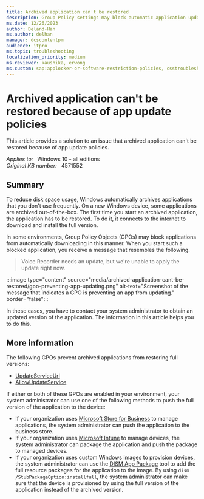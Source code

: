 ```yaml
---
title: Archived application can't be restored
description: Group Policy settings may block automatic application updates. Blocked on-demand applications must be updated by other means before they can be used.
ms.date: 12/26/2023
author: Deland-Han
ms.author: delhan
manager: dcscontentpm
audience: itpro
ms.topic: troubleshooting
localization_priority: medium
ms.reviewer: kaushika, erwong
ms.custom: sap:applocker-or-software-restriction-policies, csstroubleshoot
---
```

# Archived application can't be restored because of app update policies

This article provides a solution to an issue that archived application can't be restored because of app update policies.

_Applies to:_ &nbsp; Windows 10 - all editions  
_Original KB number:_ &nbsp; 4571552

## Summary

To reduce disk space usage, Windows automatically archives applications that you don't use frequently. On a new Windows device, some applications are archived out-of-the-box. The first time you start an archived application, the application has to be restored. To do it, it connects to the internet to download and install the full version.

In some environments, Group Policy Objects (GPOs) may block applications from automatically downloading in this manner. When you start such a blocked application, you receive a message that resembles the following.

> Voice Recorder needs an update, but we're unable to apply the update right now.

:::image type="content" source="media/archived-application-cant-be-restored/gpo-preventing-app-updating.png" alt-text="Screenshot of the message that indicates a GPO is preventing an app from updating." border="false":::

In these cases, you have to contact your system administrator to obtain an updated version of the application. The information in this article helps you to do this.

## More information

The following GPOs prevent archived applications from restoring full versions:

- [UpdateServiceUrl](/windows/client-management/mdm/policy-csp-update#update-updateserviceurl)
- [AllowUpdateService](/windows/client-management/mdm/policy-csp-update#update-allowupdateservice)

If either or both of these GPOs are enabled in your environment, your system administrator can use one of the following methods to push the full version of the application to the device:

- If your organization uses [Microsoft Store for Business](https://businessstore.microsoft.com/store) to manage applications, the system administrator can push the application to the business store.
- If your organization uses [Microsoft Intune](/mem/intune/apps/apps-add) to manage devices, the system administrator can package the application and push the package to managed devices.
- If your organization uses custom Windows images to provision devices, the system administrator can use the [DISM App Package](/windows-hardware/manufacture/desktop/dism-app-package--appx-or-appxbundle--servicing-command-line-options) tool to add the full resource packages for the application to the image. By using `dism /StubPackageOption:installfull`, the system administrator can make sure that the device is provisioned by using the full version of the application instead of the archived version.
